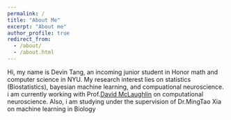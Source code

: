 ```yaml
---
permalink: /
title: "About Me"
excerpt: "About me"
author_profile: true
redirect_from: 
  - /about/
  - /about.html
---
```

Hi, my name is Devin Tang, an incoming junior student in Honor math and computer science in NYU. My research interest lies on statistics (Biostatistics), bayesian machine learning, and compuational neuroscience. i am currently working with Prof.[David McLaughlin](https://math.nyu.edu/~dmac/) on computational neuroscience. Also, i am studying under the supervision of Dr.MingTao Xia on machine learning in Biology
